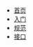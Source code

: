 * [首页](pages/index)
* [入门](pages/best_practice)
* [规范](pages/development_specification)
* [接口](pages/guide)